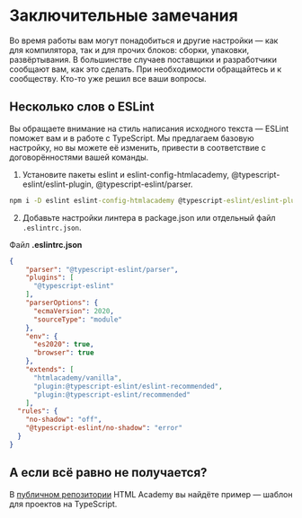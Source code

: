 # Заключительные замечания

Во время работы вам могут понадобиться и другие настройки — как для компилятора, так и для прочих блоков: сборки, упаковки, развёртывания. В большинстве случаев поставщики и разработчики сообщают вам, как это сделать. При необходимости обращайтесь и к сообществу. Кто-то уже решил все ваши вопросы.

## Несколько слов о ESLint

Вы обращаете внимание на стиль написания исходного текста — ESLint поможет вам и в работе с TypeScript. Мы предлагаем базовую настройку, но вы можете её изменить, привести в соответствие с договорённостями вашей команды.

1. Установите пакеты eslint и eslint-config-htmlacademy, @typescript-eslint/eslint-plugin, @typescript-eslint/parser.

```cmd
npm i -D eslint eslint-config-htmlacademy @typescript-eslint/eslint-plugin @typescript-eslint/parser
```

2. Добавьте настройки линтера в package.json или отдельный файл `.eslintrc.json`.

Файл **.eslintrc.json**

```json
{
    "parser": "@typescript-eslint/parser",
    "plugins": [
      "@typescript-eslint"
    ],
    "parserOptions": {
      "ecmaVersion": 2020,
      "sourceType": "module"
    },
    "env": {
      "es2020": true,
      "browser": true
    },
    "extends": [
      "htmlacademy/vanilla",
      "plugin:@typescript-eslint/eslint-recommended",
      "plugin:@typescript-eslint/recommended"
    ],
  "rules": {
    "no-shadow": "off",
    "@typescript-eslint/no-shadow": "error"
  }
}
```

## А если всё равно не получается?

В [публичном репозитории](https://github.com/htmlacademy/typescript-source/tree/main/ts-project-template/ts-template-master) HTML Academy вы найдёте пример — шаблон для проектов на TypeScript.
